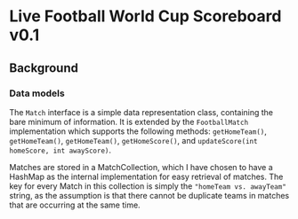 # Live Football World Cup Scoreboard v0.1

## Background

### Data models
The `Match` interface is a simple data representation class, containing the bare minimum of information.
It is extended by the `FootballMatch` implementation which supports the following methods:
`getHomeTeam()`, `getHomeTeam()`, `getHomeTeam()`, `getHomeScore()`, and `updateScore(int homeScore, int awayScore)`.

Matches are stored in a MatchCollection, which I have chosen to have a HashMap as the internal implementation for easy retrieval of matches.
The key for every Match in this collection is simply the `"homeTeam vs. awayTeam"` string, as the assumption is that there cannot be duplicate teams in matches that are occurring at the same time.
